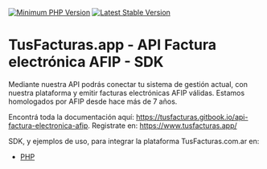 

[![Minimum PHP Version](https://img.shields.io/badge/php-%3E%3D%207.2-8892BF.svg)](https://php.net/)
[![Latest Stable Version](https://poser.pugx.org/icamys/php-sitemap-generator/v/stable.png)](https://packagist.org/packages/icamys/php-sitemap-generator)

# TusFacturas.app - API Factura electrónica AFIP - SDK

Mediante nuestra API podrás conectar tu sistema de gestión actual, con nuestra plataforma y emitir facturas electrónicas AFIP válidas. Estamos homologados por AFIP desde hace más de 7 años.

Encontrá toda la documentación aquí: https://tusfacturas.gitbook.io/api-factura-electronica-afip.
Registrate en: https://www.tusfacturas.app/

SDK, y ejemplos de uso, para integrar la plataforma TusFacturas.com.ar en:

- [PHP](https://github.com/vousys/tusfacturas/tree/master/php)

